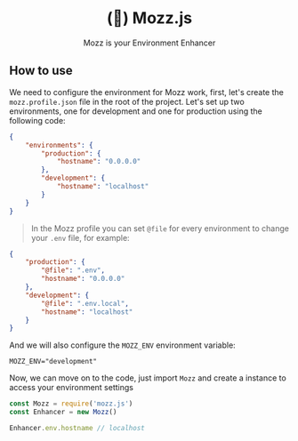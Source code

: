 <h1 align='center'>(🔺) Mozz.js</h1>
<p align='center'>Mozz is your Environment Enhancer</p>

## How to use

We need to configure the environment for Mozz work, first, let's create the `mozz.profile.json` file in the root of the project.
Let's set up two environments, one for development and one for production using the following code:

```json
{
    "environments": {
        "production": {
            "hostname": "0.0.0.0"
        },
        "development": {
            "hostname": "localhost"
        }
    }
}
```

> In the Mozz profile you can set `@file` for every environment to change your `.env` file, for example:

```json
{
    "production": {
        "@file": ".env",
        "hostname": "0.0.0.0"
    },
    "development": {
        "@file": ".env.local",
        "hostname": "localhost"
    }
}
```

And we will also configure the `MOZZ_ENV` environment variable:

```env
MOZZ_ENV="development"
```

Now, we can move on to the code, just import `Mozz` and create a instance to access your environment settings

```js
const Mozz = require('mozz.js')
const Enhancer = new Mozz()

Enhancer.env.hostname // localhost
```
